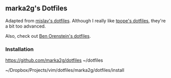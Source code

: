 ## marka2g's Dotfiles

Adapted from [mislav's dotfiles](https://github.com/mislav/dotfiles). Although I really like [tpope's dotfiles](https://github.com/tpope/tpope), they're a bit too advanced.

Also, check out [Ben Orenstein's dotfiles](https://github.com/r00k/dotfiles).

### Installation
https://github.com/marka2g/dotfiles ~/dotfiles

~/Dropbox/Projects/vim/dotfiles/marka2g/dotfiles/install
